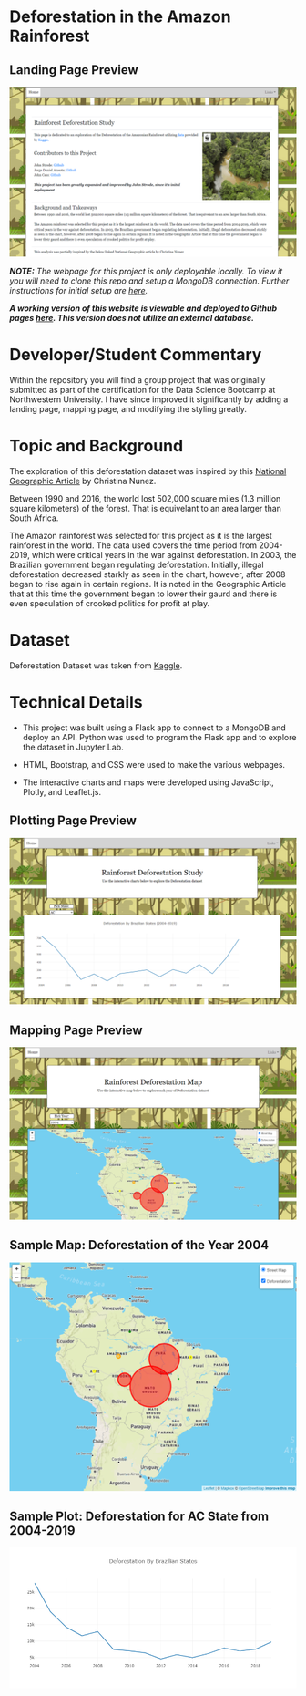 # Deforestation in the Amazon Rainforest 

## Landing Page Preview
![Landing Page Preview](app_files/static/images/index.png)

*__NOTE:__ The webpage for this project is only deployable locally.  To view it you will need to clone this repo and setup a MongoDB connection.  Further instructions for initial setup are [here](app_files/static/data/serversetup.txt).*

_**A working version of this website is viewable and deployed to Github pages [here](https://jdstrode.github.io/Deforestation-Exploration-No-DB/).  This version does not utilize an external database.**_

# Developer/Student Commentary
Within the repository you will find a group project that was originally submitted as part of the certification for the Data Science Bootcamp at Northwestern University.  I have since improved it significantly by adding a landing page, mapping page, and modifying the styling greatly. 

# Topic and Background
The exploration of this deforestation dataset was inspired by this [National Geographic Article]( https://www.nationalgeographic.com/environment/article/deforestation#:~:text=Between%201990%20and%202016%2C%20the,study%20in%20the%20journal%20Nature) by Christina Nunez.  

Between 1990 and 2016, the world lost 502,000 square miles (1.3 million square kilometers) of the forest. That is equivelant to an area larger than South Africa.   

The Amazon rainforest was selected for this project as it is the largest rainforest in the world.  The data used covers the time period from 2004-2019, which were critical years in the war against deforestation.  In 2003, the Brazilian government began regulating deforestation.  Initially, illegal deforestation decreased starkly as seen in the chart, however, after 2008 began to rise again in certain regions.  It is noted in the Geographic Article that at this time the government began to lower their gaurd and there is even speculation of crooked politics for profit at play.

# Dataset
Deforestation Dataset was taken from [Kaggle](https://www.kaggle.com/mbogernetto/brazilian-amazon-rainforest-degradation).

# Technical Details

* This project was built using a Flask app to connect to a MongoDB and deploy an API.  Python was used to program the Flask app and to explore the dataset in Jupyter Lab.  

* HTML, Bootstrap, and CSS were used to make the various webpages.  

* The interactive charts and maps were developed using JavaScript, Plotly, and Leaflet.js.

## Plotting Page Preview

![Plotting Page Preview](app_files/static/images/plotchart.png)

## Mapping Page Preview

![Mapping Page Preview](app_files/static/images/plotmap.png)

## Sample Map: Deforestation of the Year 2004 

![Mapping Deforestation Yearly for each State](app_files/static/images/map.png)

## Sample Plot: Deforestation for AC State from 2004-2019
![Plotting Deforestation over each Amazon State by Year](app_files/static/images/allstates.png)




